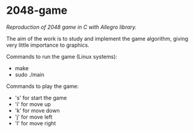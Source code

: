 # 2048-game
*Reproduction of 2048 game in C with Allegro library.*

The aim of the work is to study and implement the game algorithm, giving very little importance to graphics.


<p>Commands to run the game (Linux systems):<p>

<ul>
<li>make</li>
<li>sudo ./main</li>
</ul>


<p>Commands to play the game:<p>
<ul>
  <li>'s' for start the game</li>
  <li>'i' for move up</li>
  <li>'k' for move down</li>
  <li>'j' for move left</li>
  <li>'l' for move right</li>
</ul>
